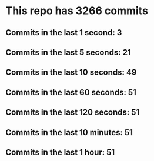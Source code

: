 # This repo has 3266 commits

## Commits in the last 1 second: 3
## Commits in the last 5 seconds: 21
## Commits in the last 10 seconds: 49
## Commits in the last 60 seconds: 51
## Commits in the last 120 seconds: 51
## Commits in the last 10 minutes: 51
## Commits in the last 1 hour: 51

